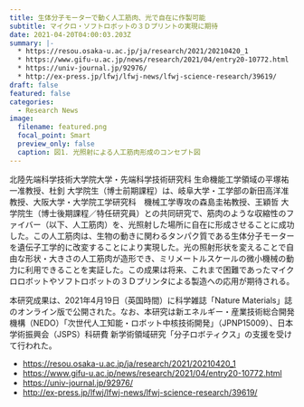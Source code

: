 ```yaml
---
title: 生体分子モーターで動く人工筋肉、光で自在に作製可能
subtitle: マイクロ・ソフトロボットの３Ｄプリントの実現に期待
date: 2021-04-20T04:00:03.203Z
summary: |-
  * https://resou.osaka-u.ac.jp/ja/research/2021/20210420_1
  * https://www.gifu-u.ac.jp/news/research/2021/04/entry20-10772.html
  * https://univ-journal.jp/92976/
  * http://ex-press.jp/lfwj/lfwj-news/lfwj-science-research/39619/
draft: false
featured: false
categories:
  - Research News
image:
  filename: featured.png
  focal_point: Smart
  preview_only: false
  caption: 図1. 光照射による人工筋肉形成のコンセプト図
---
```

<!--StartFragment-->

北陸先端科学技術大学院大学・先端科学技術研究科 生命機能工学領域の平塚祐一准教授、杜釗 大学院生（博士前期課程）は、岐阜大学・工学部の新田高洋准教授、大阪大学・大学院工学研究科　機械工学専攻の森島圭祐教授、王穎哲 大学院生（博士後期課程／特任研究員）との共同研究で、筋肉のような収縮性のファイバー（以下、人工筋肉）を、光照射した場所に自在に形成させることに成功した。この人工筋肉は、生物の動きに関わるタンパク質である生体分子モーターを遺伝子工学的に改変することにより実現した。光の照射形状を変えることで自由な形状・大きさの人工筋肉が造形でき、ミリメートルスケールの微小機械の動力に利用できることを実証した。この成果は将来、これまで困難であったマイクロロボットやソフトロボットの３Ｄプリンタによる製造への応用が期待される。

本研究成果は、2021年4月19日（英国時間）に科学雑誌「Nature Materials」誌のオンライン版で公開された。なお、本研究は新エネルギー・産業技術総合開発機構（NEDO）「次世代人工知能・ロボット中核技術開発」（JPNP15009）、日本学術振興会（JSPS）科研費 新学術領域研究「分子ロボティクス」の支援を受けて行われた。

* https://resou.osaka-u.ac.jp/ja/research/2021/20210420_1
* https://www.gifu-u.ac.jp/news/research/2021/04/entry20-10772.html
* https://univ-journal.jp/92976/
* http://ex-press.jp/lfwj/lfwj-news/lfwj-science-research/39619/

<!--EndFragment-->